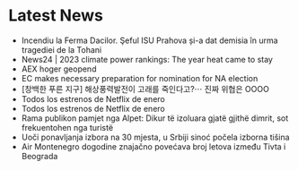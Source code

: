 # Latest News
-  Incendiu la Ferma Dacilor. Şeful ISU Prahova și-a dat demisia în urma tragediei de la Tohani
-  News24 | 2023 climate power rankings: The year heat came to stay
-  AEX hoger geopend
-  EC makes necessary preparation for nomination for NA election
-  [창백한 푸른 지구] 해상풍력발전이 고래를 죽인다고?⋯ 진짜 위협은 OOOO
-  Todos los estrenos de Netflix de enero
-  Todos los estrenos de Netflix de enero
-  Rama publikon pamjet nga Alpet: Dikur të izoluara gjatë gjithë dimrit, sot frekuentohen nga turistë
-  Uoči ponavljanja izbora na 30 mjesta, u Srbiji sinoć počela izborna tišina
-  Air Montenegro dogodine znajačno povećava broj letova između Tivta i Beograda

